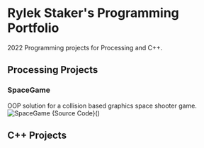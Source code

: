 # Rylek Staker's Programming Portfolio

2022 Programming projects for Processing and C++.

## Processing Projects

### SpaceGame
OOP solution for a collision based graphics space shooter game.
![SpaceGame]()
{Source Code}()

## C++ Projects
